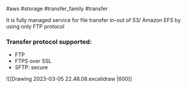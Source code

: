 #aws #storage #transfer_family #transfer

It is fully managed service for file transfer in-out of S3/ Amazon EFS by using only FTP protocol

### Transfer protocol supported:
- FTP
- FTPS over SSL
- SFTP: secure

![[Drawing 2023-03-05 22.48.08.excalidraw |600]]